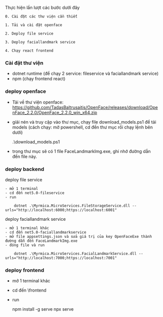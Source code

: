 Thực hiện lần lượt các bước dưới đây

    0. Cài đặt các thư viện cần thiết

    1. Tải và cài đặt openface

    2. Deploy file service

    3. Deploy faciallandmark service

    4. Chạy react frontend

### Cài đặt thư viện

- dotnet runtime (để chạy 2 service: fileservice và faciallandmark service)
- npm (chạy frontend react)

### deploy openface

- Tải về thư viện openface: https://github.com/TadasBaltrusaitis/OpenFace/releases/download/OpenFace_2.2.0/OpenFace_2.2.0_win_x64.zip

- giải nén và truy cập vào thư mục, chạy file download_models.ps1 để tải models
(cách chạy: mở powershell, cd đến thư mục rồi chạy lệnh bên dưới)

    .\download_models.ps1

- trong thư mục sẽ có 1 file FaceLandmarkImg.exe, ghi nhớ đường dẫn đến file này.

### deploy backend

deploy file service

    - mở 1 terminal
    - cd đến net5.0-fileservice
    - run

        dotnet .\Myrmica.MicroServices.FileStorageService.dll --urls="http://localhost:6000;https://localhost:6001"
        
deploy faciallandmark service

    - mở 1 terminal khác
    - cd đến net5.0-faciallandmarkservice
    - mở file appsettings.json và sửa giá trị của key OpenFaceExe thành đường dẫn đến FaceLandmarkImg.exe
    - đóng file và run

        dotnet .\Myrmica.MicroServices.FacialLandmarkService.dll --urls="http://localhost:7000;https://localhost:7001"


### deploy frontend

- mở 1 terminal khác
- cd đến \frontend
- run

    npm install -g serve
    npx serve